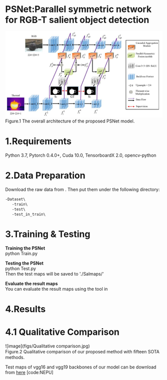 # PSNet:Parallel symmetric network for RGB-T salient object detection
![image](figs/overall.jpg)  
   Figure.1 The overall architecture of the proposed PSNet model.

# 1.Requirements
Python 3.7, Pytorch 0.4.0+, Cuda 10.0, TensorboardX 2.0, opencv-python

# 2.Data Preparation
Download the raw data from . Then put them under the following directory:  

    -Dataset\   
       -train\  
       -test\  
       -test_in_train\
       
# 3.Training & Testing
**Training the PSNet**  
python Train.py

**Testing the PSNet**  
python Test.py  
Then the test maps will be saved to './Salmaps/'

**Evaluate the result maps**  
You can evaluate the result maps using the tool in

# 4.Results
# 4.1 Qualitative Comparison  
![image](figs/Qualitative comparison.jpg)  
Figure.2 Qualitative comparison of our proposed method with ﬁfteen SOTA methods. 



Test maps of vgg16 and vgg19 backbones of our model can be download from [here](https://pan.baidu.com/s/1aVHjW0WdIDIDvbHeC1ypNg) [code:NEPU] 
